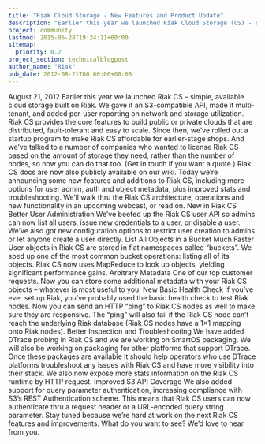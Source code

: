 ```yaml
---
title: "Riak Cloud Storage - New Features and Product Update"
description: "Earlier this year we launched Riak Cloud Storage (CS) - simple, available could storage built on Riak. This blog outlines its first major update, which includes more options for user admin, auth and object metadata, improved stats, and more."
project: community
lastmod: 2015-05-28T19:24:11+00:00
sitemap:
  priority: 0.2
project_section: technicalblogpost
author_name: "Riak"
pub_date: 2012-08-21T00:00:00+00:00
---
```

August 21, 2012
Earlier this year we launched Riak CS – simple, available cloud storage built on Riak. We gave it an S3-compatible API, made it multi-tenant, and added per-user reporting on network and storage utilization. Riak CS provides the core features to build public or private clouds that are distributed, fault-tolerant and easy to scale.
Since then, we’ve rolled out a startup program to make Riak CS affordable for earlier-stage shops. And we’ve talked to a number of companies who wanted to license Riak CS based on the amount of storage they need, rather than the number of nodes, so now you can do that too. (Get in touch if you want a quote.) Riak CS docs are now also publicly available on our wiki.
Today we’re announcing some new features and additions to Riak CS, including more options for user admin, auth and object metadata, plus improved stats and troubleshooting. We’ll walk thru the Riak CS architecture, operations and new functionality in an upcoming webcast, or read on.
New in Riak CS
Better User Administration
We’ve beefed up the Riak CS user API so admins can now list all users, issue new credentials to a user, or disable a user. We’ve also got new configuration options to restrict user creation to admins or let anyone create a user directly.
List All Objects in a Bucket Much Faster
User objects in Riak CS are stored in flat namespaces called “buckets”. We sped up one of the most common bucket operations: listing all of its objects. Riak CS now uses MapReduce to look up objects, yielding significant performance gains.
Arbitrary Metadata
One of our top customer requests. Now you can store some additional metadata with your Riak CS objects – whatever is most useful to you.
New Basic Health Check
If you’ve ever set up Riak, you’ve probably used the basic health check to test Riak nodes. Now you can send an HTTP “ping” to Riak CS nodes as well to make sure they are responsive. The “ping” will also fail if the Riak CS node can’t reach the underlying Riak database (Riak CS nodes have a 1×1 mapping onto Riak nodes).
Better Inspection and Troubleshooting
We have added DTrace probing in Riak CS and we are working on SmartOS packaging. We will also be working on packaging for other platforms that support DTrace. Once these packages are available it should help operators who use DTrace platforms troubleshoot any issues with Riak CS and have more visibility into their stack. We also now expose more stats information on the Riak CS runtime by HTTP request.
Improved S3 API Coverage
We also added support for query parameter authentication, increasing compliance with S3’s REST Authentication scheme. This means that Riak CS users can now authenticate thru a request header or a URL-encoded query string parameter.
Stay tuned because we’re hard at work on the next Riak CS features and improvements. What do you want to see? We’d love to hear from you.
